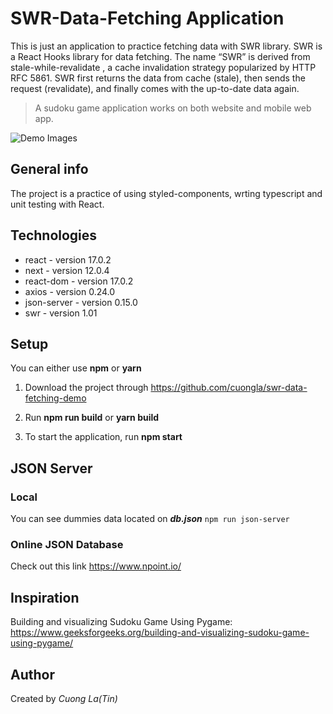 # SWR-Data-Fetching Application

This is just an application to practice fetching data with SWR library. SWR is a React Hooks library for data fetching. The name “SWR” is derived from stale-while-revalidate , a cache invalidation strategy popularized by HTTP RFC 5861. SWR first returns the data from cache (stale), then sends the request (revalidate), and finally comes with the up-to-date data again.

> A sudoku game application works on both website and mobile web app.

![Demo Images](https://imgur.com/a/2vTZOTg)

## General info

The project is a practice of using styled-components, wrting typescript and unit testing with React.

## Technologies

- react - version 17.0.2
- next - version 12.0.4
- react-dom - version 17.0.2
- axios - version 0.24.0
- json-server - version 0.15.0
- swr - version 1.01

## Setup

You can either use **npm** or **yarn**

1. Download the project through https://github.com/cuongla/swr-data-fetching-demo

2. Run **npm run build** or **yarn build**

3. To start the application, run **npm start**

## JSON Server

### Local

You can see dummies data located on **_db.json_**
`npm run json-server`

### Online JSON Database

Check out this link https://www.npoint.io/

## Inspiration

Building and visualizing Sudoku Game Using Pygame:
https://www.geeksforgeeks.org/building-and-visualizing-sudoku-game-using-pygame/

## Author

Created by _Cuong La(Tin)_
